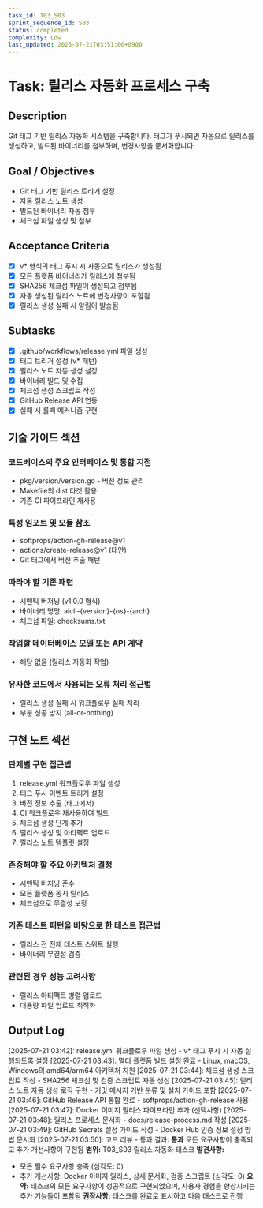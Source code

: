 ```yaml
---
task_id: T03_S03
sprint_sequence_id: S03
status: completed
complexity: Low
last_updated: 2025-07-21T03:51:00+0900
---
```


# Task: 릴리스 자동화 프로세스 구축

## Description
Git 태그 기반 릴리스 자동화 시스템을 구축합니다. 태그가 푸시되면 자동으로 릴리스를 생성하고, 빌드된 바이너리를 첨부하며, 변경사항을 문서화합니다.

## Goal / Objectives
- Git 태그 기반 릴리스 트리거 설정
- 자동 릴리스 노트 생성
- 빌드된 바이너리 자동 첨부
- 체크섬 파일 생성 및 첨부

## Acceptance Criteria
- [x] v* 형식의 태그 푸시 시 자동으로 릴리스가 생성됨
- [x] 모든 플랫폼 바이너리가 릴리스에 첨부됨
- [x] SHA256 체크섬 파일이 생성되고 첨부됨
- [x] 자동 생성된 릴리스 노트에 변경사항이 포함됨
- [x] 릴리스 생성 실패 시 알림이 발송됨

## Subtasks
- [x] .github/workflows/release.yml 파일 생성
- [x] 태그 트리거 설정 (v* 패턴)
- [x] 릴리스 노트 자동 생성 설정
- [x] 바이너리 빌드 및 수집
- [x] 체크섬 생성 스크립트 작성
- [x] GitHub Release API 연동
- [x] 실패 시 롤백 메커니즘 구현

## 기술 가이드 섹션

### 코드베이스의 주요 인터페이스 및 통합 지점
- pkg/version/version.go - 버전 정보 관리
- Makefile의 dist 타겟 활용
- 기존 CI 파이프라인 재사용

### 특정 임포트 및 모듈 참조
- softprops/action-gh-release@v1
- actions/create-release@v1 (대안)
- Git 태그에서 버전 추출 패턴

### 따라야 할 기존 패턴
- 시맨틱 버저닝 (v1.0.0 형식)
- 바이너리 명명: aicli-{version}-{os}-{arch}
- 체크섬 파일: checksums.txt

### 작업할 데이터베이스 모델 또는 API 계약
- 해당 없음 (릴리스 자동화 작업)

### 유사한 코드에서 사용되는 오류 처리 접근법
- 릴리스 생성 실패 시 워크플로우 실패 처리
- 부분 성공 방지 (all-or-nothing)

## 구현 노트 섹션

### 단계별 구현 접근법
1. release.yml 워크플로우 파일 생성
2. 태그 푸시 이벤트 트리거 설정
3. 버전 정보 추출 (태그에서)
4. CI 워크플로우 재사용하여 빌드
5. 체크섬 생성 단계 추가
6. 릴리스 생성 및 아티팩트 업로드
7. 릴리스 노트 템플릿 설정

### 존중해야 할 주요 아키텍처 결정
- 시맨틱 버저닝 준수
- 모든 플랫폼 동시 릴리스
- 체크섬으로 무결성 보장

### 기존 테스트 패턴을 바탕으로 한 테스트 접근법
- 릴리스 전 전체 테스트 스위트 실행
- 바이너리 무결성 검증

### 관련된 경우 성능 고려사항
- 릴리스 아티팩트 병렬 업로드
- 대용량 파일 업로드 최적화

## Output Log
[2025-07-21 03:42]: release.yml 워크플로우 파일 생성 - v* 태그 푸시 시 자동 실행되도록 설정
[2025-07-21 03:43]: 멀티 플랫폼 빌드 설정 완료 - Linux, macOS, Windows의 amd64/arm64 아키텍처 지원
[2025-07-21 03:44]: 체크섬 생성 스크립트 작성 - SHA256 체크섬 및 검증 스크립트 자동 생성
[2025-07-21 03:45]: 릴리스 노트 자동 생성 로직 구현 - 커밋 메시지 기반 분류 및 설치 가이드 포함
[2025-07-21 03:46]: GitHub Release API 통합 완료 - softprops/action-gh-release 사용
[2025-07-21 03:47]: Docker 이미지 릴리스 파이프라인 추가 (선택사항)
[2025-07-21 03:48]: 릴리스 프로세스 문서화 - docs/release-process.md 작성
[2025-07-21 03:49]: GitHub Secrets 설정 가이드 작성 - Docker Hub 인증 정보 설정 방법 문서화
[2025-07-21 03:50]: 코드 리뷰 - 통과
결과: **통과** 모든 요구사항이 충족되고 추가 개선사항이 구현됨
**범위:** T03_S03 릴리스 자동화 태스크
**발견사항:** 
- 모든 필수 요구사항 충족 (심각도: 0)
- 추가 개선사항: Docker 이미지 릴리스, 상세 문서화, 검증 스크립트 (심각도: 0)
**요약:** 태스크의 모든 요구사항이 성공적으로 구현되었으며, 사용자 경험을 향상시키는 추가 기능들이 포함됨
**권장사항:** 태스크를 완료로 표시하고 다음 태스크로 진행